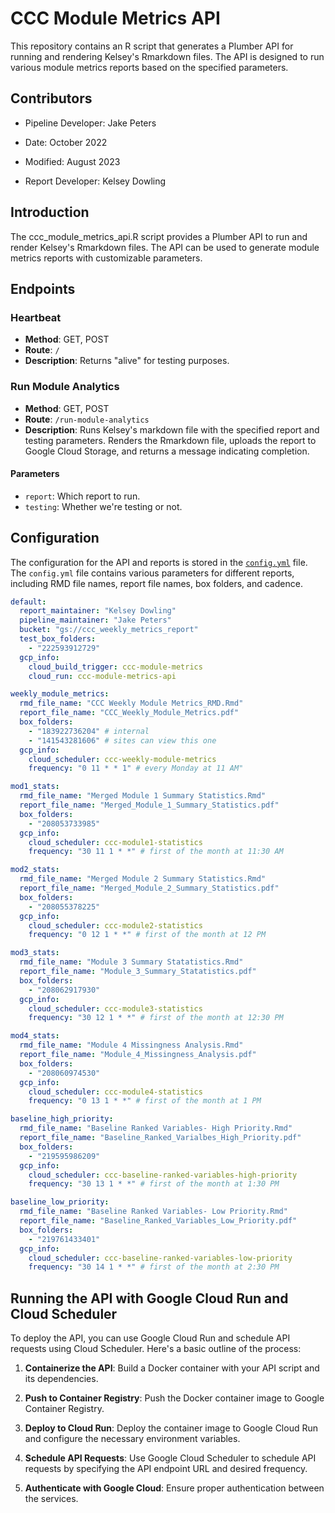 # CCC Module Metrics API

This repository contains an R script that generates a Plumber API for running and rendering Kelsey's Rmarkdown files. The API is designed to run various module metrics reports based on the specified parameters.

## Contributors

- Pipeline Developer: Jake Peters
- Date: October 2022
- Modified: August 2023

- Report Developer: Kelsey Dowling

## Introduction

The ccc_module_metrics_api.R script provides a Plumber API to run and render Kelsey's Rmarkdown files. The API can be used to generate module metrics reports with customizable parameters.

## Endpoints

### Heartbeat

- **Method**: GET, POST
- **Route**: `/`
- **Description**: Returns "alive" for testing purposes.

### Run Module Analytics

- **Method**: GET, POST
- **Route**: `/run-module-analytics`
- **Description**: Runs Kelsey's markdown file with the specified report and testing parameters. Renders the Rmarkdown file, uploads the report to Google Cloud Storage, and returns a message indicating completion.

#### Parameters

- `report`: Which report to run.
- `testing`: Whether we're testing or not.

## Configuration

The configuration for the API and reports is stored in the [`config.yml`](config.yml) file. The `config.yml` file contains various parameters for different reports, including RMD file names, report file names, box folders, and cadence.

```yaml
default:
  report_maintainer: "Kelsey Dowling"
  pipeline_maintainer: "Jake Peters"
  bucket: "gs://ccc_weekly_metrics_report"
  test_box_folders: 
    - "222593912729"
  gcp_info:
    cloud_build_trigger: ccc-module-metrics
    cloud_run: ccc-module-metrics-api

weekly_module_metrics:
  rmd_file_name: "CCC Weekly Module Metrics_RMD.Rmd"
  report_file_name: "CCC_Weekly_Module_Metrics.pdf"
  box_folders:
    - "183922736204" # internal
    - "141543281606" # sites can view this one
  gcp_info:
    cloud_scheduler: ccc-weekly-module-metrics
    frequency: "0 11 * * 1" # every Monday at 11 AM"

mod1_stats:
  rmd_file_name: "Merged Module 1 Summary Statistics.Rmd"
  report_file_name: "Merged_Module_1_Summary_Statistics.pdf"
  box_folders:
    - "208053733985"
  gcp_info:
    cloud_scheduler: ccc-module1-statistics
    frequency: "30 11 1 * *" # first of the month at 11:30 AM

mod2_stats:
  rmd_file_name: "Merged Module 2 Summary Statistics.Rmd"
  report_file_name: "Merged_Module_2_Summary_Statistics.pdf"
  box_folders:
    - "208055378225"
  gcp_info:
    cloud_scheduler: ccc-module2-statistics
    frequency: "0 12 1 * *" # first of the month at 12 PM

mod3_stats:
  rmd_file_name: "Module 3 Summary Statatistics.Rmd"
  report_file_name: "Module_3_Summary_Statatistics.pdf"
  box_folders:
    - "208062917930"
  gcp_info:
    cloud_scheduler: ccc-module3-statistics
    frequency: "30 12 1 * *" # first of the month at 12:30 PM

mod4_stats:
  rmd_file_name: "Module 4 Missingness Analysis.Rmd"
  report_file_name: "Module_4_Missingness_Analysis.pdf"
  box_folders:
    - "208060974530"
  gcp_info:
    cloud_scheduler: ccc-module4-statistics
    frequency: "0 13 1 * *" # first of the month at 1 PM

baseline_high_priority:
  rmd_file_name: "Baseline Ranked Variables- High Priority.Rmd"
  report_file_name: "Baseline_Ranked_Varialbes_High_Priority.pdf"
  box_folders:
    - "219595986209"
  gcp_info:
    cloud_scheduler: ccc-baseline-ranked-variables-high-priority
    frequency: "30 13 1 * *" # first of the month at 1:30 PM

baseline_low_priority:
  rmd_file_name: "Baseline Ranked Variables- Low Priority.Rmd"
  report_file_name: "Baseline_Ranked_Variables_Low_Priority.pdf"
  box_folders:
    - "219761433401"
  gcp_info:
    cloud_scheduler: ccc-baseline-ranked-variables-low-priority
    frequency: "30 14 1 * *" # first of the month at 2:30 PM
```

## Running the API with Google Cloud Run and Cloud Scheduler

To deploy the API, you can use Google Cloud Run and schedule API requests using Cloud Scheduler. Here's a basic outline of the process:

1. **Containerize the API**: Build a Docker container with your API script and its dependencies.

2. **Push to Container Registry**: Push the Docker container image to Google Container Registry.

3. **Deploy to Cloud Run**: Deploy the container image to Google Cloud Run and configure the necessary environment variables.

4. **Schedule API Requests**: Use Google Cloud Scheduler to schedule API requests by specifying the API endpoint URL and desired frequency.

5. **Authenticate with Google Cloud**: Ensure proper authentication between the services.

